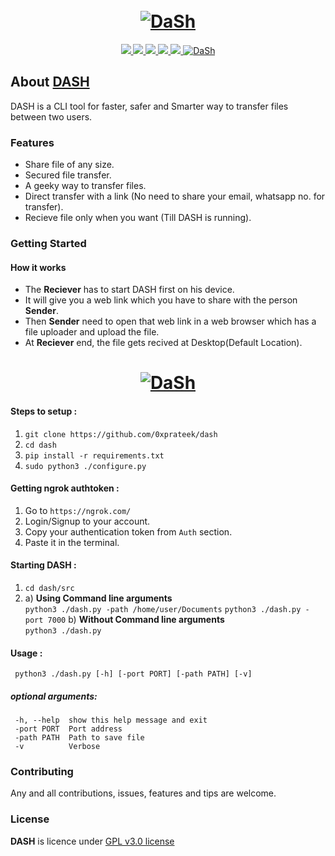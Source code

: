 <h1 align="center">
  <br>
  <a href="https://github.com/0xprateek"><img src="https://i.imgur.com/EwsepV8.png" alt="DaSh"></a>
</h1>

<p align="center">  
  <a href="https://docs.python.org/3/download.html">
    <img src="https://img.shields.io/badge/Python-3.x-green.svg">
  </a>
  <a href="https://github.com/0xprateek/DaSh">
    <img src="https://img.shields.io/badge/Version-v1.0.0%20(beta)-blue.svg">
  </a>
  <a href="https://github.com/0xPrateek/DaSh/blob/master/LICENSE">
    <img src="https://img.shields.io/badge/License-GPLv3-orange.svg">
  </a> 
  <a href="https://github.com/0xprateek/Dash">
    <img src="https://img.shields.io/badge/OS-Linux-black.svg">
    <img src="https://img.shields.io/badge/OS-Mac-Red.svg">
  </a>
  <a href="https://gitter.im/DASH_github/community?utm_source=badge&utm_medium=badge&utm_campaign=pr-badge"><img src="https://badges.gitter.im/DASH_github/community.svg" alt="DaSh"></a>

</p>

## About [DASH](https://github.com/0xprateek/Dash)

DASH is a CLI tool for faster, safer and Smarter way to transfer files between two users.</br>

### Features 
- Share file of any size.
- Secured file transfer.
- A geeky way to transfer files.
- Direct transfer with a link (No need to share your email, whatsapp no. for transfer).
- Recieve file only when you want (Till DASH is running).

### Getting Started

#### How it works 

- The **Reciever** has to start DASH first on his device.
- It will give you a web link which you have to share with the person **Sender**.
- Then **Sender** need to open that web link in a web browser which has a file uploader and upload the file.
- At **Reciever** end, the file gets recived at Desktop(Default Location).

<h1 align="center">
<a href="https://github.com/0xprateek/DASH"><img src="https://github.com/0xPrateek/DASH/blob/master/Logo/DASH.gif" alt="DaSh"></a>
</h1>

#### Steps to setup :

1. `git clone https://github.com/0xprateek/dash`
2. `cd dash`
3. `pip install -r requirements.txt`
4. `sudo python3 ./configure.py`

#### Getting ngrok authtoken :

1. Go to `https://ngrok.com/`
2. Login/Signup to your account.
3. Copy your authentication token from `Auth` section.
4. Paste it in the terminal.

#### Starting DASH :

1. `cd dash/src`<br/>
2.  a)  **Using Command line arguments**<br/>
          `python3 ./dash.py -path /home/user/Documents`
          `python3 ./dash.py -port 7000`
    b)  **Without Command line arguments**<br/>
          `python3 ./dash.py`

  #### Usage :
     python3 ./dash.py [-h] [-port PORT] [-path PATH] [-v]

  ##### optional arguments:
     -h, --help  show this help message and exit
     -port PORT  Port address
     -path PATH  Path to save file
     -v          Verbose


### Contributing
Any and all contributions, issues, features and tips are welcome.

### License
**DASH** is licence under [GPL v3.0 license](https://www.gnu.org/licenses/gpl-3.0.en.html)
